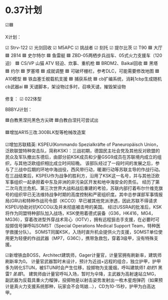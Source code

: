 # 0.37计划

☑🟦

X计划：

☑ Strv-122
☑ 光剑回收
☑ M5APC
☑ 挑战者
☑ 刻托 
☑ 提尔比茨
☑ T90
🟦 大厅
🟦 2B14
🟦 史尔特尔
🟦 鱼雷艇
🟦 ZBD-05两栖步兵战车、05式火力支援车（120迫）
🟦 CS/VP 山猫 ATV  轻迫、炊事、重机枪
🟦 BRDM2、Baikal回收
🟦 黑塔
🟦 约尔
🟦 罗塞塔
🟦 成就调整
🟦 可破坏栅栏，参考DLC，可能需要修改地图
🟦 A10模型
🟦 铁血塞壬舰载机支援
🟦 捕获系统
🟦 cb扩编系统，消耗1cbp生成随机cb武器ai
🟦 天谴脚本，架设物过多时，召唤天谴，摧毁架设物
 
修复：
☑ 022体型




BBBYJ计划：

🟦白教黑涅托黑色方尖碑
🟦白教白涅托可尝试出

🟦增加AR15三改.300BLK型等枪械改造案

☑增加苏联精英:
    KSPEU(Kommando Spezialkräfte of Paneuropäisch Union，泛欧联盟特种突击队，简称KSK)：三战初期，德国民主社会党及其他反对欧盟的民众及军队撤出东德后，由部分前KSK成员和少量GSG9成员在苏联境内成立的组织，与其他泛欧组织相比成立时间较晚。
    该部队经过了一段时间的发展之后，参与了三战中后期的环地中海战役，西风带行动，暖潮行动等苏联主导的作战行动。在三战结束后，KSPEU作为战争的胜利方，沿用了KSK这一名号，并与其他泛欧军事组织一起承担着中东及非洲的非污染区开发和地中海安全的责任。
    经历了第二次乌克兰危机、第三次世界大战和战后重建的考验，苏联内部打着布尔什维克旗号的组织早已无法维持战争时期的高度控制和严密组织度。其中总参谋部军事情报局(GRU)和特种作战司令部（KCCO）早已被其他党派渗透，因此苏联不得请求KSPEU协助对抗KCCO以及并未彻底被击垮的美国。
    经过USSRA的批准后，KSK将作为同盟特种部队加入战场，KSK使用着德式装备（G36，HK416，MG4，MG36），穿着改进型外穿战术背心（IOTV），拥有远程狙击手支援，在必要时可投掷信号弹呼叫SOMST（Special Operations Medical Support Team，特种医学救援分队）。
    SOMST同属KSK，入场时直升机会提供火力支援，SOMST单位使用更为轻便的作战武器（MP7，G36C），携带急救包，穿着3级甲，没有特殊支援。

☑新增铁血BOSS，Architect建筑师，Gager计量官，计量官拥有刷新率，建筑师刷新率为0。
	计量官武器暂时未设计，预计为近战+远程的组合，独立护甲，护甲多为转化STUN，被STUN时会产生位移，投掷物为支援烟，呼叫建筑师*1 劫豹*1 黑雷*1 圣盾*1。
	建筑师由计量官呼叫入场，暂时为伞降，主武器为高射速站立MG，副武器为反载具重火力榴弹，投掷物是以射击姿势发射出一枚木星炮弹药（如果预计是真火力支援系统那种，玩家会不会骂娘...），CD为10-15秒，护甲为白高达甲。
